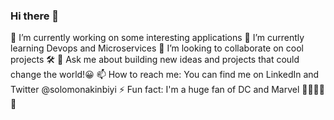 ### Hi there 👋

🔭 I’m currently working on some interesting applications
🌱 I’m currently learning Devops and Microservices
👯 I’m looking to collaborate on cool projects 🛠
💬 Ask me about building new ideas and projects that could change the world!😀
📫 How to reach me: You can find me on LinkedIn and Twitter @solomonakinbiyi
⚡ Fun fact: I'm a huge fan of DC and Marvel 🦸‍♂️🦸‍♀️😎
<!--
**solomonakinbiyi/solomonakinbiyi** is a ✨ _special_ ✨ repository because its `README.md` (this file) appears on your GitHub profile.

Here are some ideas to get you started:

- 🔭 I’m currently working on some interesting applications
- 🌱 I’m currently learning Devops and Microservices
- 👯 I’m looking to collaborate on cool projects 🛠
- 💬 Ask me about building new ideas and projects that could change the world!😀
- 📫 How to reach me: You can find me on LinkedIn and Twitter @solomonakinbiyi
- ⚡ Fun fact: I'm a huge fan of DC and Marvel 🦸‍♂️🦸‍♀️😎
-->
